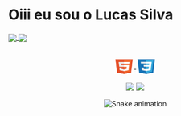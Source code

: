 <h1> Oiii eu sou o Lucas Silva </h1>

<div>
  <a href="https://github.com/lucassilvarocha">
  <img height="152em"   align="center" src="https://github-readme-stats.vercel.app/api?username=lucassilvarocha&show_icons=true&theme=radical&include_all_commits=true&count_private=true"/>
  <img height="152em"  align="center" src="https://github-readme-stats.vercel.app/api/top-langs/?username=lucassilvarocha&layout=compact&langs_count=7&theme=radical" />
</div>
 <br>
<div  align="center"> 
  <div style="display: inline_block"><br>
  <img align="center" alt="HTML" height="30" width="40" src="https://raw.githubusercontent.com/devicons/devicon/master/icons/html5/html5-original.svg">
  <img align="center" alt="CSS" height="30" width="40" src="https://raw.githubusercontent.com/devicons/devicon/master/icons/css3/css3-original.svg">  
</div>
  <br><a href="https://www.youtube.com/channel/UC1xdiUgfOPJq2IKARQFScBA" target="_blank"><img src="https://img.shields.io/badge/-Youtube-%23EA4335?style=for-the-badge&logo=youtube&logoColor=white" target="_blank"></a>
  <a href="https://www.instagram.com//ghostlkv4/" target="_blank"><img src="https://img.shields.io/badge/-Instagram-%23E4405F?style=for-the-badge&logo=instagram&logoColor=white" target="_blank"></a>
   
 
  ![Snake animation](https://github.com/lucassilvarocha/lucassilvarocha/blob/output/github-contribution-grid-snake.svg)
 
</div>

